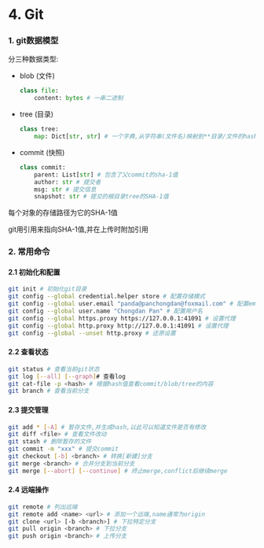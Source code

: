 # 4. Git

### 1. git数据模型

分三种数据类型:

- blob (文件)

  ```python
  class file:
      content: bytes # 一串二进制
  ```

- tree (目录)

  ```python
  class tree:
      map: Dict[str, str] # 一个字典,从字符串(文件名)映射到**目录/文件的hash
  ```

- commit (快照)

  ```python
  class commit:
      parent: List[str] # 包含了父commit的sha-1值
      author: str # 提交者
      msg: str # 提交信息
      snapshot: str # 提交的根目录tree的SHA-1值
  ```

每个对象的存储路径为它的SHA-1值

git用引用来指向SHA-1值,并在上传时附加引用

### 2. 常用命令

#### 2.1 初始化和配置

```sh
git init # 初始化git目录
git config --global credential.helper store # 配置存储模式
git config --global user.email "panda@panchongdan@foxmail.com" # 配置email
git config --global user.name "Chongdan Pan" # 配置用户名
git config --global https.proxy https://127.0.0.1:41091 # 设置代理
git config --global http.proxy http://127.0.0.1:41091 # 设置代理
git config --global --unset http.proxy # 还原设置
```

#### 2.2 查看状态

```sh
git status # 查看当前git状态
git log [--all] [--graph]# 查看log
git cat-file -p <hash> # 根据hash值查看commit/blob/tree的内容
git branch # 查看当前分支
```

#### 2.3 提交管理

```sh
git add * [-A] # 暂存文件,并生成hash,以此可以知道文件是否有修改
git diff <file> # 查看文件改动
git stash # 删除暂存的文件
git commit -m "xxx" # 提交commit
git checkout [-b] <branch> # 转换[新建]分支
git merge <branch> # 合并分支到当前分支
git merge [--abort] [--continue] # 终止merge,conflict后继续merge
```

#### 2.4 远端操作

```sh
git remote # 列出远端
git remote add <name> <url> # 添加一个远端,name通常为origin
git clone <url> [-b <branch>] # 下拉特定分支
git pull origin <branch> # 下拉分支
git push origin <branch> # 上传分支
```

